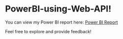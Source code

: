# PowerBI-using-Web-API!

You can view my Power BI report here: [Power BI Report](https://app.powerbi.com/reportEmbed?reportId=f73f3f47-538f-4d0d-af25-6777ede477fe&autoAuth=true&ctid=26ae6adf-61be-443f-8dc4-6531b61a9a38)

Feel free to explore and provide feedback!

